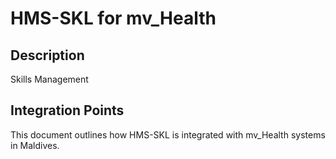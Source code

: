 # HMS-SKL for mv_Health

## Description

Skills Management

## Integration Points

This document outlines how HMS-SKL is integrated with mv_Health systems in Maldives.
